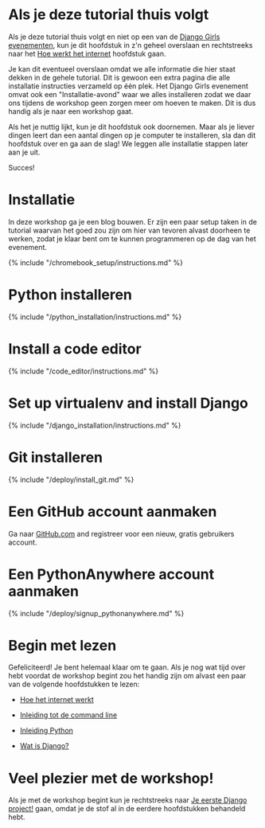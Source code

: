 # Als je deze tutorial thuis volgt

Als je deze tutorial thuis volgt en niet op een van de [Django Girls evenementen](https://djangogirls.org/events/), kun je dit hoofdstuk in z'n geheel overslaan en rechtstreeks naar het [Hoe werkt het internet](../how_the_internet_works/README.md) hoofdstuk gaan.

Je kan dit eventueel overslaan omdat we alle informatie die hier staat dekken in de gehele tutorial. Dit is gewoon een extra pagina die alle installatie instructies verzameld op één plek. Het Django Girls evenement omvat ook een "Installatie-avond" waar we alles installeren zodat we daar ons tijdens de workshop geen zorgen meer om hoeven te maken. Dit is dus handig als je naar een workshop gaat.

Als het je nuttig lijkt, kun je dit hoofdstuk ook doornemen. Maar als je liever dingen leert dan een aantal dingen op je computer te installeren, sla dan dit hoofdstuk over en ga aan de slag! We leggen alle installatie stappen later aan je uit.

Succes!

# Installatie

In deze workshop ga je een blog bouwen. Er zijn een paar setup taken in de tutorial waarvan het goed zou zijn om hier van tevoren alvast doorheen te werken, zodat je klaar bent om te kunnen programmeren op de dag van het evenement.

<!--sec data-title="Chromebook setup (if you're using one)"
data-id="chromebook_setup" data-collapse=true ces--> {% include "/chromebook_setup/instructions.md" %} 

<!--endsec-->

# Python installeren

{% include "/python_installation/instructions.md" %}

# Install a code editor

{% include "/code_editor/instructions.md" %}

# Set up virtualenv and install Django

{% include "/django_installation/instructions.md" %}

# Git installeren

{% include "/deploy/install_git.md" %}

# Een GitHub account aanmaken

Ga naar [GitHub.com](https://www.github.com) and registreer voor een nieuw, gratis gebruikers account.

# Een PythonAnywhere account aanmaken

{% include "/deploy/signup_pythonanywhere.md" %}

# Begin met lezen

Gefeliciteerd! Je bent helemaal klaar om te gaan. Als je nog wat tijd over hebt voordat de workshop begint zou het handig zijn om alvast een paar van de volgende hoofdstukken te lezen:

* [Hoe het internet werkt](../how_the_internet_works/README.md)

* [Inleiding tot de command line](../intro_to_command_line/README.md)

* [Inleiding Python](../python_introduction/README.md)

* [Wat is Django?](../django/README.md)

# Veel plezier met de workshop!

Als je met de workshop begint kun je rechtstreeks naar [Je eerste Django project!](../django_start_project/README.md) gaan, omdat je de stof al in de eerdere hoofdstukken behandeld hebt.